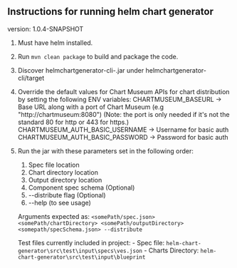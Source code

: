 ## Instructions for running helm chart generator
version: 1.0.4-SNAPSHOT

1. Must have helm installed.

2. Run `mvn clean package` to build and package the code.

3. Discover helmchartgenerator-cli-<version>.jar under helmchartgenerator-cli/target

4. Override the default values for Chart Museum APIs for chart distribution by setting the following ENV variables:
    CHARTMUSEUM_BASEURL -> Base URL along with a port of Chart Museum (e.g "http://chartmuseum:8080")
                           (Note: the port is only needed if it's not the standard 80 for http or 443 for https.)
    CHARTMUSEUM_AUTH_BASIC_USERNAME -> Username for basic auth
    CHARTMUSEUM_AUTH_BASIC_PASSWORD -> Password for basic auth

5. Run the jar with these parameters set in the following order:
    1. Spec file location
    2. Chart directory location
    3. Output directory location
    4. Component spec schema (Optional)
    5. --distribute flag (Optional)
    6. --help (to see usage)

    Arguments expected as: `<somePath/spec.json>  <somePath/chartDirectory> <somePath/outputDirectory> <somepath/specSchema.json> --distribute`

    Test files currently included in project:
        - Spec file: `helm-chart-generator\src\test\input\specs\ves.json`
        - Charts Directory: `helm-chart-generator\src\test\input\blueprint`
